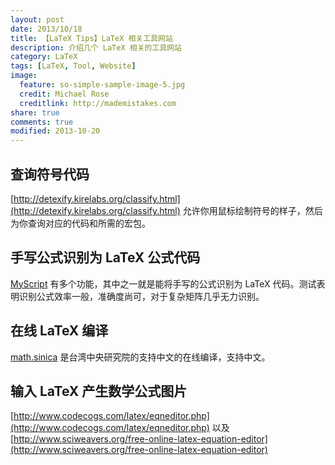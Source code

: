 ```yaml
---
layout: post
date: 2013/10/18
title: 【LaTeX Tips】LaTeX 相关工具网站
description: 介绍几个 LaTeX 相关的工具网站
category: LaTeX
tags: [LaTeX, Tool, Website]
image:
  feature: so-simple-sample-image-5.jpg
  credit: Michael Rose
  creditlink: http://mademistakes.com
share: true
comments: true
modified: 2013-10-20
---
```


## 查询符号代码

[http://detexify.kirelabs.org/classify.html](http://detexify.kirelabs.org/classify.html) 允许你用鼠标绘制符号的样子，然后为你查询对应的代码和所需的宏包。

<!--more-->

## 手写公式识别为 LaTeX 公式代码

[MyScript](http://webdemo.visionobjects.com/home.html) 有多个功能，其中之一就是能将手写的公式识别为 LaTeX 代码。测试表明识别公式效率一般，准确度尚可，对于复杂矩阵几乎无力识别。

## 在线 LaTeX 编译

[math.sinica](http://w3.math.sinica.edu.tw/online_tex/default.jsp) 是台湾中央研究院的支持中文的在线编译，支持中文。

## 输入 LaTeX 产生数学公式图片

[http://www.codecogs.com/latex/eqneditor.php](http://www.codecogs.com/latex/eqneditor.php) 以及 [http://www.sciweavers.org/free-online-latex-equation-editor](http://www.sciweavers.org/free-online-latex-equation-editor)
